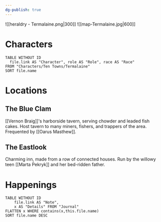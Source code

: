 ```yaml
---
dg-publish: true
---
```

![[heraldry - Termalaine.png|300]]
![[map-Termalaine.jpg|600]]
# Characters

```dataview 
TABLE WITHOUT ID
  file.link AS "Character", role AS "Role", race AS "Race"
FROM "Characters/Ten Towns/Termalaine"
SORT file.name
```

# Locations
## The Blue Clam
[[Vernon Braig]]'s harborside tavern, serving chowder and leaded fish cakes. Host tavern to many miners, fishers, and trappers of the area. Frequented by [[Oarus Masthew]].

## The Eastlook
Charming inn, made from a row of connected houses. Run by the willowy teen [[Marta Pekryk]] and her bed-ridden father.

# Happenings
```dataview
TABLE WITHOUT ID
	file.link AS "Note", 
	x AS "Details" FROM "Journal"
FLATTEN x WHERE contains(x,this.file.name) 
SORT file.name DESC
```
